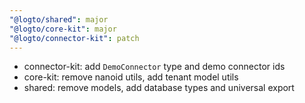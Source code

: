 ```yaml
---
"@logto/shared": major
"@logto/core-kit": major
"@logto/connector-kit": patch
---
```


- connector-kit: add `DemoConnector` type and demo connector ids
- core-kit: remove nanoid utils, add tenant model utils
- shared: remove models, add database types and universal export
